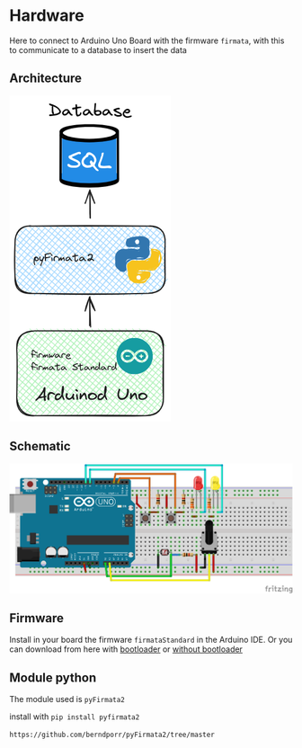 # Hardware

Here to connect to Arduino Uno Board with the firmware `firmata`, with this to communicate to a database to insert the data 

## Architecture

![arq](assets/arq_hardware.excalidraw.png)

## Schematic

![schematic](./assets/board_connection_bb.png)

## Firmware

Install in your board the firmware `firmataStandard` in the Arduino IDE. 
Or you can download from here with [bootloader](./assets/firmware/StandardFirmata.ino.with_bootloader.hex) or [without bootloader](./assets/firmware/StandardFirmata.ino.hex)

## Module python

The module used is `pyFirmata2`

install with `pip install pyfirmata2`

`https://github.com/berndporr/pyFirmata2/tree/master`
